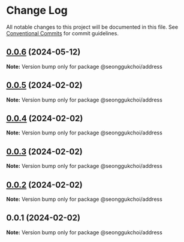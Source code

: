 # Change Log

All notable changes to this project will be documented in this file.
See [Conventional Commits](https://conventionalcommits.org) for commit guidelines.

## [0.0.6](https://github.com/seonggukchoi/packages.js/compare/@seonggukchoi/address@0.0.5...@seonggukchoi/address@0.0.6) (2024-05-12)

**Note:** Version bump only for package @seonggukchoi/address

## [0.0.5](https://github.com/seonggukchoi/packages.js/compare/@seonggukchoi/address@0.0.4...@seonggukchoi/address@0.0.5) (2024-02-02)

**Note:** Version bump only for package @seonggukchoi/address

## [0.0.4](https://github.com/seonggukchoi/packages.js/compare/@seonggukchoi/address@0.0.3...@seonggukchoi/address@0.0.4) (2024-02-02)

**Note:** Version bump only for package @seonggukchoi/address

## [0.0.3](https://github.com/seonggukchoi/packages.js/compare/@seonggukchoi/address@0.0.2...@seonggukchoi/address@0.0.3) (2024-02-02)

**Note:** Version bump only for package @seonggukchoi/address

## [0.0.2](https://github.com/seonggukchoi/packages.js/compare/@seonggukchoi/address@0.0.1...@seonggukchoi/address@0.0.2) (2024-02-02)

**Note:** Version bump only for package @seonggukchoi/address

## 0.0.1 (2024-02-02)

**Note:** Version bump only for package @seonggukchoi/address

